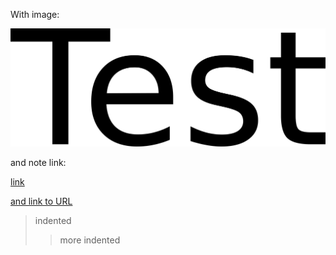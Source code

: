 With image:  

![ihl6ec5fb4529ca4343e88a6961db5c2aa7af.png](./82eba373e2054df8adb94274c3add306.png)  

and note link:   

[link](<./Sample note with completed reminder.md>)   

[and link to URL](https://www.kicker.de/ "https://www.kicker.de/")   

> indented
> > more indented